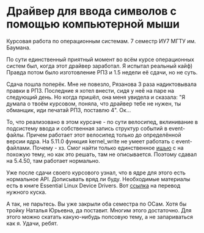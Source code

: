 # Драйвер для ввода символов с помощью компьютерной мыши
Курсовая работа по операционным системам. 7 семестр ИУ7 МГТУ им. Баумана.

По сути единственный приятный момент во всём курсе операционных систем был, когда этот драйвер заработал. Я испытал реальный кайф) Правда потом было изготовление РПЗ и 1.5 недели её сдачи, но не суть.

Сдача пошла поперёк. Мне не повезло, Рязанова 3 раза надиктовывала правки в РПЗ. Последние я хотел внести, сидя у неё на паре на следующий день. Но когда пришёл, она меня увидела и сказала: "Я думала о твоём курсовом, поняла, что драйвер тебе не нужен, ты обманщик, иди печатай РПЗ, поставлю 4". Ок...


То, что реализовано в этом курсаче - по сути велосипед, вклинивание в подсистему ввода и собственная запись структур событий в event-файлы. Причем работает этот велосипед только до определённой версии ядра. На 5.11.0 функция kernel_write не умеет работать с event-файлами. Почему - хз. Смог найти только единственное [ишью](https://github.com/openzfs/zfs/issues/11445) с на похожую тему, но как это решать, там не описывается. Поэтому сдавал на 5.4.50, там работает нормально. 

Уже после сдачи своего курсового узнал, что в ядре для этого есть нормальное API. Дописывать вряд ли буду. Необходимые материалы есть в книге Essential Linux Device Drivers. Вот [ссылка](http://dmilvdv.narod.ru/Translate/ELDD/Essential_Linux_Device_Drivers_ru.pdf) на перевод нужного куска.

А так, не парьтесь. Вы уже закрыли оба семестра по ОСам. Хотя бы тройку Наталья Юрьевна, да поставит. Многим этого достаточно. Для этого можно скатать какую-нибудь попсовую тему, а не запариваться как я. Удачи, ребят.
